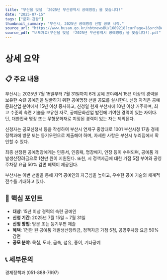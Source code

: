 ```yaml
---
title: "부산을 빛낼 「2025년 부산광역시 공예명장」을 찾습니다!"
date: "2025-07-15"
tags: ["문화·관광"]
thumbnail_summary: "부산시, 2025년 공예명장 선발 공모 시작."
source_url: "https://www.busan.go.kr/nbtnewsBU/1689218?curPage=1&srchBeginDt=&srchEndDt=&srchKey=&srchText="
source_pdf: "보도자료(부산을 빛낼 「2025년 부산광역시 공예명장」을 찾습니다!).pdf"
---
```


# 상세 요약

## 📋 주요 내용
부산시는 2025년 7월 15일부터 7월 31일까지 6개 공예 분야에서 15년 이상의 경력을 보유한 숙련 공예인을 발굴하기 위한 공예명장 선발 공모를 실시한다. 신청 자격은 공예문화산업 분야에서 15년 이상 종사하고, 신청일 현재 부산시에 10년 이상 거주하며, 최고 수준의 숙련 기술을 보유한 자로, 공예문화산업 발전에 기여한 경력이 있는 자이다. 단, 대한민국 명장 또는 무형문화재로 지정된 경력이 있는 자는 제외된다.

신청자는 공모신청서 등을 작성하여 부산시 연제구 중앙대로 1001 부산시청 17층 경제정책과에 방문 또는 등기우편으로 제출해야 하며, 자세한 사항은 부산시 누리집에서 확인할 수 있다. 

최종 선정된 공예명장에게는 인증서, 인증패, 명장배지, 인장 등이 수여되며, 공예품 개발생산장려금으로 1천만 원이 지원된다. 또한, 시 정책자금에 대한 가점 5점 부여와 공영주차장 요금 50% 감면 혜택이 제공된다. 

부산시는 이번 선발을 통해 지역 공예인의 자긍심을 높이고, 우수한 공예 기술의 체계적 전수를 기대하고 있다.

## 🎯 핵심 포인트
- **대상**: 15년 이상 경력의 숙련 공예인
- **신청 기간**: 2025년 7월 15일 ~ 7월 31일
- **신청 방법**: 방문 또는 등기우편 제출
- **혜택**: 1천만 원 공예품 개발생산장려금, 정책자금 가점 5점, 공영주차장 요금 50% 감면
- **공모 분야**: 목칠, 도자, 금속, 섬유, 종이, 기타공예

## 📞 세부문의
경제정책과 (051-888-7697)